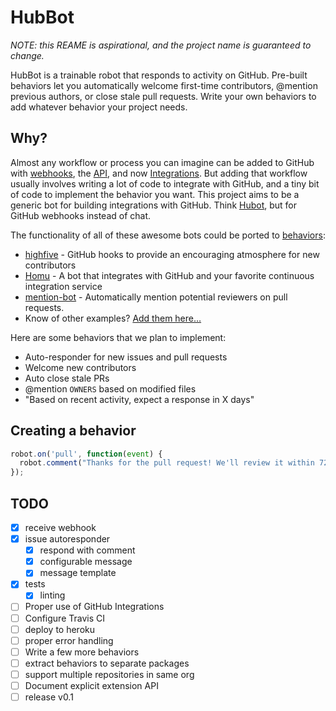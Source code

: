 # HubBot

_NOTE: this REAME is aspirational, and the project name is guaranteed to change._

HubBot is a trainable robot that responds to activity on GitHub. Pre-built behaviors let you automatically welcome first-time contributors, @mention previous authors, or close stale pull requests. Write your own behaviors to add whatever behavior your project needs.

## Why?

Almost any workflow or process you can imagine can be added to GitHub with [webhooks](https://developer.github.com/webhooks/), the [API](https://developer.github.com/v3/), and now [Integrations](https://developer.github.com/early-access/integrations/). But adding that workflow usually involves writing a lot of code to integrate with GitHub, and a tiny bit of code to implement the behavior you want. This project aims to be a generic bot for building integrations with GitHub. Think [Hubot](https://hubot.github.com/), but for GitHub webhooks instead of chat.

The functionality of all of these awesome bots could be ported to [behaviors](#creating-a-behavior):

- [highfive](https://github.com/servo/highfive) - GitHub hooks to provide an encouraging atmosphere for new contributors
- [Homu](https://github.com/barosl/homu) - A bot that integrates with GitHub and your favorite continuous integration service
- [mention-bot](https://github.com/facebook/mention-bot) - Automatically mention potential reviewers on pull requests.
- Know of other examples? [Add them here…](../../edit/master/README.md)

Here are some behaviors that we plan to implement:

- Auto-responder for new issues and pull requests
- Welcome new contributors
- Auto close stale PRs
- @mention `OWNERS` based on modified files
- "Based on recent activity, expect a response in X days"

## Creating a behavior

```javascript
robot.on('pull', function(event) {
  robot.comment("Thanks for the pull request! We'll review it within 72 hours!");
});
```

## TODO

- [x] receive webhook
- [x] issue autoresponder
  - [x] respond with comment
  - [x] configurable message
  - [x] message template
- [x] tests
  - [x] linting
- [ ] Proper use of GitHub Integrations
- [ ] Configure Travis CI
- [ ] deploy to heroku
- [ ] proper error handling
- [ ] Write a few more behaviors
- [ ] extract behaviors to separate packages
- [ ] support multiple repositories in same org
- [ ] Document explicit extension API
- [ ] release v0.1
